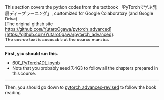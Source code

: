 This section covers the python codes from the textbook 「PyTorchで学ぶ発展ディープラーニング」, customized for Google Colaboratory (and Google Drive).  
[The original github site https://github.com/YutaroOgawa/pytorch_advanced](https://github.com/YutaroOgawa/pytorch_advanced).  
The course text is accessble at the course manaba.  

---

**First, you should run this.**  

* [600_PyTorchADL.ipynb](https://github.com/kameda-yoshinari/IMISToolExeA2021/blob/main/600/600_PyTorchADL.ipynb)
* Note that you probably need 7.4GB to follow all the chapters prepared in this course.

---  
Then, you should go down to [pytorch_advanced-revised](https://github.com/kameda-yoshinari/IMISToolExeA2021/tree/main/600/pytorch_advanced-revised) to follow the book reading.  

